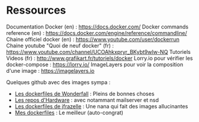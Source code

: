 # Ressources

Documentation Docker (en) : https://docs.docker.com/
Docker commands reference (en) : https://docs.docker.com/engine/reference/commandline/
Chaine officiel docker (en) : https://www.youtube.com/user/dockerrun
Chaine youtube "Quoi de neuf docker" (fr) : https://www.youtube.com/channel/UCOAhkxpryr_BKybt9wIw-NQ
Tutoriels Videos (fr) : http://www.grafikart.fr/tutoriels/docker
Lorry.io pour vérifier les docker-compose : https://lorry.io/
ImageLayers pour voir la composition d'une image : https://imagelayers.io


Quelques github avec des images sympa :
* [Les dockerfiles de Wonderfall](https://github.com/wonderfall/dockerfiles) : Pleins de bonnes choses
* [Les repos d'Hardware](https://github.com/hardware) : avec notammant mailserver et nsd
* [Les dockerfiles de jfrazelle](https://github.com/jfrazelle/dockerfiles) : Une nana qui fait des images allucinantes
* [Mes dockerfiles](https://github.com/xataz/dockerfiles) : Le meilleur (auto-congrat)